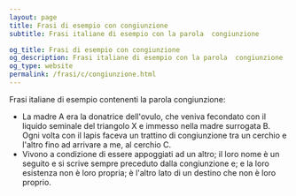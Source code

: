 ```yaml
---
layout: page
title: Frasi di esempio con congiunzione 
subtitle: Frasi italiane di esempio con la parola  congiunzione

og_title: Frasi di esempio con congiunzione 
og_description: Frasi italiane di esempio con la parola  congiunzione
og_type: website
permalink: /frasi/c/congiunzione.html
---
```


Frasi italiane di esempio contenenti la parola congiunzione:


- La madre A era la donatrice dell'ovulo, che veniva fecondato con il liquido seminale del triangolo X e immesso nella madre surrogata B. Ogni volta con il lapis faceva un trattino di congiunzione tra un cerchio e l'altro fino ad arrivare a me, al cerchio C.
- Vivono a condizione di essere appoggiati ad un altro; il loro nome è un seguito e si scrive sempre preceduto dalla congiunzione e; e la loro esistenza non è loro propria; è l'altro lato di un destino che non è loro proprio.
